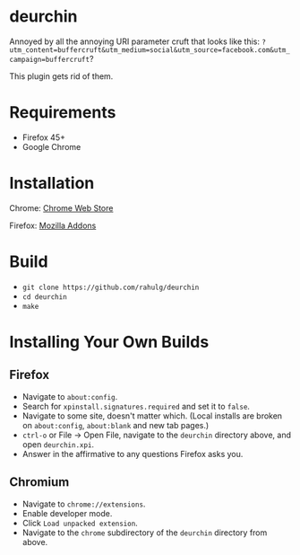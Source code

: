 # deurchin

Annoyed by all the annoying URI parameter cruft that looks like this:
`?utm_content=buffercruft&utm_medium=social&utm_source=facebook.com&utm_campaign=buffercruft`?

This plugin gets rid of them.

# Requirements

* Firefox 45+
* Google Chrome

# Installation

Chrome: [Chrome Web Store](https://chrome.google.com/webstore/detail/kojlolmppeefdcgjjegaoldegjphhjfg)

Firefox: [Mozilla Addons](https://addons.mozilla.org/en-US/firefox/addon/de-urchin/)

# Build

* `git clone https://github.com/rahulg/deurchin`
* `cd deurchin`
* `make`

# Installing Your Own Builds

## Firefox

* Navigate to `about:config`.
* Search for `xpinstall.signatures.required` and set it to `false`.
* Navigate to some site, doesn't matter which. (Local installs are broken on `about:config`, `about:blank` and new tab pages.)
* `ctrl-o` or File -> Open File, navigate to the `deurchin` directory above, and open `deurchin.xpi`. 
* Answer in the affirmative to any questions Firefox asks you.

## Chromium

* Navigate to `chrome://extensions`.
* Enable developer mode.
* Click `Load unpacked extension`.
* Navigate to the `chrome` subdirectory of the `deurchin` directory from above.
